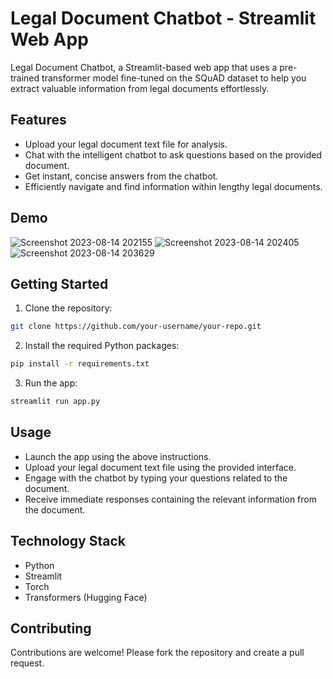 # Legal Document Chatbot - Streamlit Web App

Legal Document Chatbot, a Streamlit-based web app that uses a pre-trained transformer model fine-tuned on the SQuAD dataset to help you extract valuable information from legal documents effortlessly.

## Features

- Upload your legal document text file for analysis.
- Chat with the intelligent chatbot to ask questions based on the provided document.
- Get instant, concise answers from the chatbot.
- Efficiently navigate and find information within lengthy legal documents.

## Demo

![Screenshot 2023-08-14 202155](https://github.com/iabhiroop/Legal_Document_Chatbot/assets/100859103/4e1edb37-9d4b-4a97-950b-cdf608176349)
![Screenshot 2023-08-14 202405](https://github.com/iabhiroop/Legal_Document_Chatbot/assets/100859103/64153fca-6bef-4631-9610-a6e339cec130)
![Screenshot 2023-08-14 203629](https://github.com/iabhiroop/Legal_Document_Chatbot/assets/100859103/9cfd4b01-e645-4bfa-acc6-a0877c75c898)

## Getting Started

1. Clone the repository:

 ```sh
 git clone https://github.com/your-username/your-repo.git
 ```
2. Install the required Python packages:
```sh
pip install -r requirements.txt
```
3. Run the app:
```sh
streamlit run app.py
```
## Usage
- Launch the app using the above instructions.
- Upload your legal document text file using the provided interface.
- Engage with the chatbot by typing your questions related to the document.
- Receive immediate responses containing the relevant information from the document.

## Technology Stack
- Python
- Streamlit
- Torch
- Transformers (Hugging Face)

## Contributing
Contributions are welcome! Please fork the repository and create a pull request.
